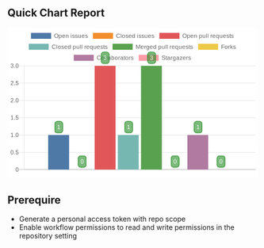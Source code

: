 ## Quick Chart Report

![chart-report](./chart-report.png)

## Prerequire

- Generate a personal access token with repo scope
- Enable workflow permissions to read and write permissions in the repository setting
